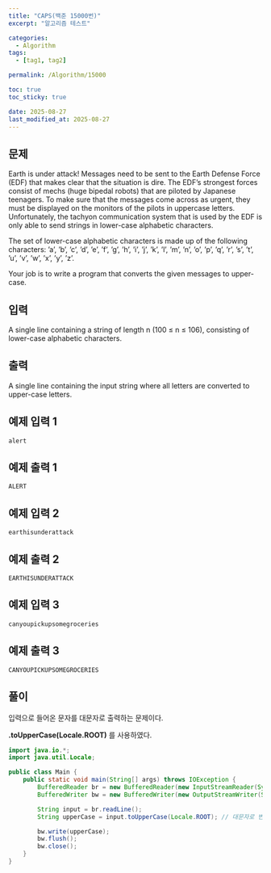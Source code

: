 ```yaml
---
title: "CAPS(백준 15000번)"
excerpt: "알고리즘 테스트"

categories:
  - Algorithm
tags:
  - [tag1, tag2]

permalink: /Algorithm/15000

toc: true
toc_sticky: true

date: 2025-08-27
last_modified_at: 2025-08-27
---
```


## 문제

Earth is under attack! Messages need to be sent to the Earth Defense Force (EDF) that makes clear that the situation is dire. The EDF’s strongest forces consist of mechs (huge bipedal robots) that are piloted by Japanese teenagers. To make sure that the messages come across as urgent, they must be displayed on the monitors of the pilots in uppercase letters. Unfortunately, the tachyon communication system that is used by the EDF is only able to send strings in lower-case alphabetic characters.

The set of lower-case alphabetic characters is made up of the following characters: ’a’, ’b’, ’c’, ’d’, ’e’, ’f’, ’g’, ’h’, ’i’, ’j’, ’k’, ’l’, ’m’, ’n’, ’o’, ’p’, ’q’, ’r’, ’s’, ’t’, ’u’, ’v’, ’w’, ’x’, ’y’, ’z’.

Your job is to write a program that converts the given messages to upper-case.

## 입력

A single line containing a string of length n (100 ≤ n ≤ 106), consisting of lower-case alphabetic characters.

## 출력

A single line containing the input string where all letters are converted to upper-case letters.

## 예제 입력 1

``` 
alert
```

## 예제 출력 1 
```
ALERT
```

## 예제 입력 2

```
earthisunderattack
```

## 예제 출력 2 

```
EARTHISUNDERATTACK
```

## 예제 입력 3 

```
canyoupickupsomegroceries
```

## 예제 출력 3 

```
CANYOUPICKUPSOMEGROCERIES
```

##  풀이

입력으로 들어온 문자를 대문자로 출력하는 문제이다.

**.toUpperCase(Locale.ROOT)** 를 사용하였다. 

```java
import java.io.*;
import java.util.Locale;

public class Main {
    public static void main(String[] args) throws IOException {
        BufferedReader br = new BufferedReader(new InputStreamReader(System.in));
        BufferedWriter bw = new BufferedWriter(new OutputStreamWriter(System.out));

        String input = br.readLine();
        String upperCase = input.toUpperCase(Locale.ROOT); // 대문자로 변환 

        bw.write(upperCase);
        bw.flush();
        bw.close();
    }
}
```